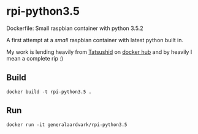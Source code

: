 # rpi-python3.5
Dockerfile: Small raspbian container with python 3.5.2

A first attempt at a *small* raspbian container with latest python built in.

My work is lending heavily from [Tatsushid](https://hub.docker.com/u/tatsushid/) on [docker hub](http://hub.docker.com) and by heavily I mean a complete rip :)

## Build
    docker build -t rpi-python3.5 .

## Run
    docker run -it generalaardvark/rpi-python3.5
